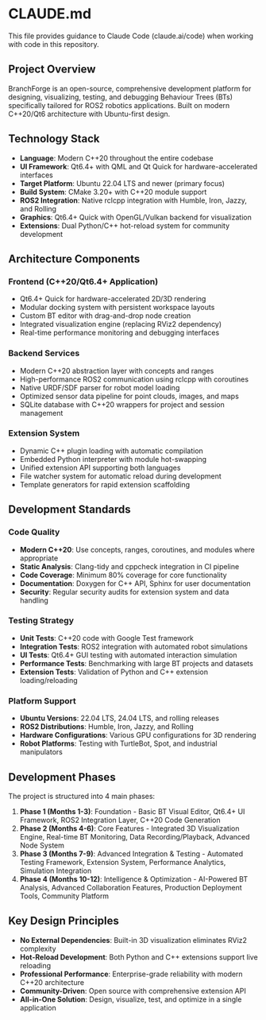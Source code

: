 # CLAUDE.md

This file provides guidance to Claude Code (claude.ai/code) when working with code in this repository.

## Project Overview

BranchForge is an open-source, comprehensive development platform for designing, visualizing, testing, and debugging Behaviour Trees (BTs) specifically tailored for ROS2 robotics applications. Built on modern C++20/Qt6 architecture with Ubuntu-first design.

## Technology Stack

- **Language**: Modern C++20 throughout the entire codebase
- **UI Framework**: Qt6.4+ with QML and Qt Quick for hardware-accelerated interfaces
- **Target Platform**: Ubuntu 22.04 LTS and newer (primary focus)
- **Build System**: CMake 3.20+ with C++20 module support
- **ROS2 Integration**: Native rclcpp integration with Humble, Iron, Jazzy, and Rolling
- **Graphics**: Qt6.4+ Quick with OpenGL/Vulkan backend for visualization
- **Extensions**: Dual Python/C++ hot-reload system for community development

## Architecture Components

### Frontend (C++20/Qt6.4+ Application)
- Qt6.4+ Quick for hardware-accelerated 2D/3D rendering
- Modular docking system with persistent workspace layouts  
- Custom BT editor with drag-and-drop node creation
- Integrated visualization engine (replacing RViz2 dependency)
- Real-time performance monitoring and debugging interfaces

### Backend Services
- Modern C++20 abstraction layer with concepts and ranges
- High-performance ROS2 communication using rclcpp with coroutines
- Native URDF/SDF parser for robot model loading
- Optimized sensor data pipeline for point clouds, images, and maps
- SQLite database with C++20 wrappers for project and session management

### Extension System
- Dynamic C++ plugin loading with automatic compilation
- Embedded Python interpreter with module hot-swapping
- Unified extension API supporting both languages
- File watcher system for automatic reload during development
- Template generators for rapid extension scaffolding

## Development Standards

### Code Quality
- **Modern C++20**: Use concepts, ranges, coroutines, and modules where appropriate
- **Static Analysis**: Clang-tidy and cppcheck integration in CI pipeline
- **Code Coverage**: Minimum 80% coverage for core functionality
- **Documentation**: Doxygen for C++ API, Sphinx for user documentation
- **Security**: Regular security audits for extension system and data handling

### Testing Strategy
- **Unit Tests**: C++20 code with Google Test framework
- **Integration Tests**: ROS2 integration with automated robot simulations
- **UI Tests**: Qt6.4+ GUI testing with automated interaction simulation
- **Performance Tests**: Benchmarking with large BT projects and datasets
- **Extension Tests**: Validation of Python and C++ extension loading/reloading

### Platform Support
- **Ubuntu Versions**: 22.04 LTS, 24.04 LTS, and rolling releases
- **ROS2 Distributions**: Humble, Iron, Jazzy, and Rolling
- **Hardware Configurations**: Various GPU configurations for 3D rendering
- **Robot Platforms**: Testing with TurtleBot, Spot, and industrial manipulators

## Development Phases

The project is structured into 4 main phases:

1. **Phase 1 (Months 1-3)**: Foundation - Basic BT Visual Editor, Qt6.4+ UI Framework, ROS2 Integration Layer, C++20 Code Generation
2. **Phase 2 (Months 4-6)**: Core Features - Integrated 3D Visualization Engine, Real-time BT Monitoring, Data Recording/Playback, Advanced Node System
3. **Phase 3 (Months 7-9)**: Advanced Integration & Testing - Automated Testing Framework, Extension System, Performance Analytics, Simulation Integration
4. **Phase 4 (Months 10-12)**: Intelligence & Optimization - AI-Powered BT Analysis, Advanced Collaboration Features, Production Deployment Tools, Community Platform

## Key Design Principles

- **No External Dependencies**: Built-in 3D visualization eliminates RViz2 complexity
- **Hot-Reload Development**: Both Python and C++ extensions support live reloading
- **Professional Performance**: Enterprise-grade reliability with modern C++20 architecture
- **Community-Driven**: Open source with comprehensive extension API
- **All-in-One Solution**: Design, visualize, test, and optimize in a single application